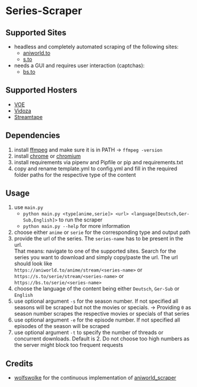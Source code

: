 # Series-Scraper

## Supported Sites
- headless and completely automated scraping of the following sites:
  - [aniworld.to](https://aniworld.to)
  - [s.to](https://s.to)
- needs a GUI and requires user interaction (captchas):
  - [bs.to](https://bs.to)

## Supported Hosters
- [VOE](https://voe.sx)
- [Vidoza](https://vidoza.net)
- [Streamtape](https://streamtape.com)

## Dependencies

1. install [ffmpeg](https://ffmpeg.org/download.html) and make sure it is in PATH -> `ffmpeg -version`
2. install [chrome](https://www.google.com/chrome/) or [chromium](https://www.chromium.org/getting-involved/download-chromium/)
3. install requirements via pipenv and Pipfile or pip and requirements.txt
4. copy and rename template.yml to config.yml and fill in the required folder paths for the respective type of the content

## Usage
1. use `main.py`
    - `python main.py <type[anime,serie]> <url> <language[Deutsch,Ger-Sub,English]>` to run the scraper
    - `python main.py --help` for more information
2. choose either `anime` or `serie` for the corresponding type and output path
3. provide the url of the series. The `series-name` has to be present in the url.  
That means: navigate to one of the supported sites. Search for the series you want to download and simply copy/paste the url. The url should look like  
`https://aniworld.to/anime/stream/<series-name>` or  
`https://s.to/serie/stream/<series-name>` or  
`https://bs.to/serie/<series-name>`
4. choose the language of the content being either `Deutsch`, `Ger-Sub` or `English`
5. use optional argument `-s` for the season number. If not specified all seasons will be scraped but not the movies or specials. -> Providing `0` as season number scrapes the respective movies or specials of that series
6. use optional argument `-e` for the episode number. If not specified all episodes of the season will be scraped
7. use optional argument `-t` to specify the number of threads or concurrent downloads. Default is 2. Do not choose too high numbers as the server might block too frequent requests

## Credits
- [wolfswolke](https://github.com/wolfswolke) for the continuous implementation of [aniworld_scraper](https://github.com/wolfswolke/aniworld_scraper)

